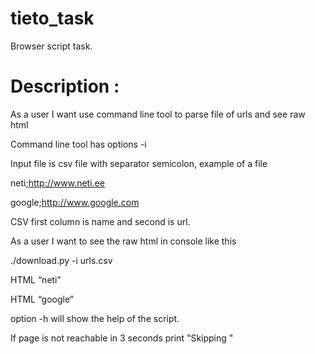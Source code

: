 # tieto_task
Browser script task.

# Description :

As a user I want use command line tool to parse file of urls and see raw html

Command line tool has options -i <input-file>

Input file is csv file with separator semicolon, example of a file

neti;http://www.neti.ee

google;http://www.google.com

 

CSV first column is name and second is url.

As a user I want to see the raw html in console like this

 

./download.py -i urls.csv

HTML “neti”

<raw html>

HTML “google”

<raw html>

 

option -h will show the help of the script.

If page is not reachable in 3 seconds print "Skipping <url>"

 
